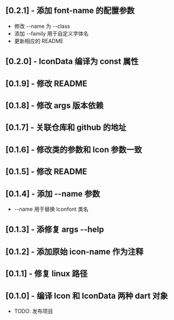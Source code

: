 ## [0.2.1] - 添加 font-name 的配置参数

- 修改 --name 为 --class
- 添加 --family 用于自定义字体名
- 更新相应的 README

## [0.2.0] - IconData 编译为 const 属性

## [0.1.9] - 修改 README

## [0.1.8] - 修改 args 版本依赖

## [0.1.7] - 关联仓库和 github 的地址

## [0.1.6] - 修改类的参数和 Icon 参数一致

## [0.1.5] - 修改 README

## [0.1.4] - 添加 --name 参数

- --name 用于替换 Iconfont 类名

## [0.1.3] - 添修复 args --help

## [0.1.2] - 添加原始 icon-name 作为注释

## [0.1.1] - 修复 linux 路径

## [0.1.0] - 编译 Icon 和 IconData 两种 dart 对象

- TODO: 发布项目
